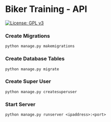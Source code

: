 # Biker Training - API

[![License: GPL v3](https://img.shields.io/badge/License-GPLv3-blue.svg)](https://www.gnu.org/licenses/gpl-3.0)


### Create Migrations
```
python manage.py makemigrations
```

### Create Database Tables
```
python manage.py migrate
```

### Create Super User
```
python manage.py createsuperuser
```

### Start Server
```
python manage.py runserver <ipaddress>:<port>
```